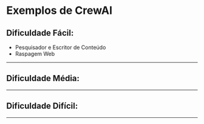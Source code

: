﻿# Exemplos de CrewAI 

## Dificuldade Fácil:

- Pesquisador e Escritor de Conteúdo
- Raspagem Web

---

## Dificuldade Média: 


---
## Dificuldade Difícil: 


---
